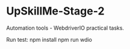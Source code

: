 # UpSkillMe-Stage-2

Automation tools - WebdriverIO practical tasks.

Run test:
npm install
npm run wdio
